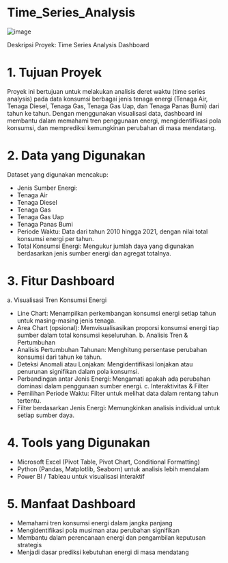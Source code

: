 # Time_Series_Analysis
![image](https://github.com/user-attachments/assets/d02b38a3-ede0-4543-a4ab-4e16e93b2f38)

Deskripsi Proyek: Time Series Analysis Dashboard
# 1. Tujuan Proyek
Proyek ini bertujuan untuk melakukan analisis deret waktu (time series analysis) pada data konsumsi berbagai jenis tenaga energi (Tenaga Air, Tenaga Diesel, Tenaga Gas, Tenaga Gas Uap, dan Tenaga Panas Bumi) dari tahun ke tahun. Dengan menggunakan visualisasi data, dashboard ini membantu dalam memahami tren penggunaan energi, mengidentifikasi pola konsumsi, dan memprediksi kemungkinan perubahan di masa mendatang.

# 2. Data yang Digunakan
Dataset yang digunakan mencakup:

- Jenis Sumber Energi:
- Tenaga Air
- Tenaga Diesel
- Tenaga Gas
- Tenaga Gas Uap
- Tenaga Panas Bumi
- Periode Waktu: Data dari tahun 2010 hingga 2021, dengan nilai total konsumsi energi per tahun.
- Total Konsumsi Energi: Mengukur jumlah daya yang digunakan berdasarkan jenis sumber energi dan agregat totalnya.

# 3. Fitur Dashboard
a. Visualisasi Tren Konsumsi Energi
- Line Chart: Menampilkan perkembangan konsumsi energi setiap tahun untuk masing-masing jenis tenaga.
- Area Chart (opsional): Memvisualisasikan proporsi konsumsi energi tiap sumber dalam total konsumsi keseluruhan.
b. Analisis Tren & Pertumbuhan
- Analisis Pertumbuhan Tahunan: Menghitung persentase perubahan konsumsi dari tahun ke tahun.
- Deteksi Anomali atau Lonjakan: Mengidentifikasi lonjakan atau penurunan signifikan dalam pola konsumsi.
- Perbandingan antar Jenis Energi: Mengamati apakah ada perubahan dominasi dalam penggunaan sumber energi.
c. Interaktivitas & Filter
- Pemilihan Periode Waktu: Filter untuk melihat data dalam rentang tahun tertentu.
- Filter berdasarkan Jenis Energi: Memungkinkan analisis individual untuk setiap sumber daya.

# 4. Tools yang Digunakan
- Microsoft Excel (Pivot Table, Pivot Chart, Conditional Formatting)
- Python (Pandas, Matplotlib, Seaborn) untuk analisis lebih mendalam
- Power BI / Tableau untuk visualisasi interaktif

# 5. Manfaat Dashboard
- Memahami tren konsumsi energi dalam jangka panjang
- Mengidentifikasi pola musiman atau perubahan signifikan
- Membantu dalam perencanaan energi dan pengambilan keputusan strategis
- Menjadi dasar prediksi kebutuhan energi di masa mendatang
